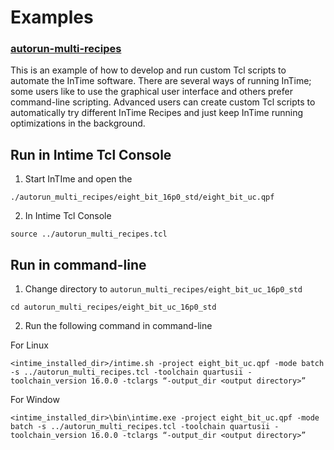 # Examples 

### [autorun-multi-recipes](autorun_multi_recipes/)

This is an example of how to develop and run custom Tcl scripts to automate the InTime software. There are several ways of running InTime; some users like to use the graphical user interface and others prefer command-line scripting. Advanced users can create
custom Tcl scripts to automatically try different InTime Recipes and just keep InTime running optimizations in the background.

## Run in Intime Tcl Console

1. Start InTIme and open the 
```
./autorun_multi_recipes/eight_bit_16p0_std/eight_bit_uc.qpf
```

2. In Intime Tcl Console
```
source ../autorun_multi_recipes.tcl
```

## Run in command-line
1. Change directory to `autorun_multi_recipes/eight_bit_uc_16p0_std`

```
cd autorun_multi_recipes/eight_bit_uc_16p0_std
```

2. Run the following command in command-line

For Linux
``` 
<intime_installed_dir>/intime.sh -project eight_bit_uc.qpf -mode batch -s ../autorun_multi_recipes.tcl -toolchain quartusii -toolchain_version 16.0.0 -tclargs “-output_dir <output directory>”
```

For Window 
```
<intime_installed_dir>\bin\intime.exe -project eight_bit_uc.qpf -mode batch -s ../autorun_multi_recipes.tcl -toolchain quartusii -toolchain_version 16.0.0 -tclargs “-output_dir <output directory>”
```



